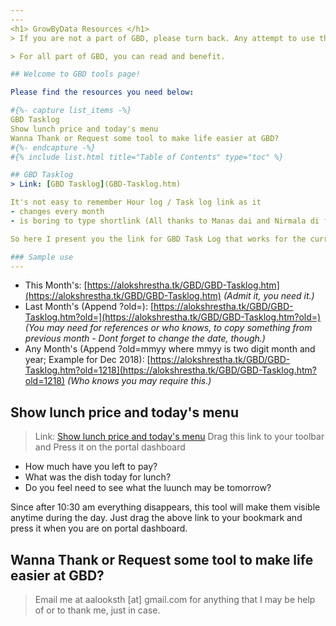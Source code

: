 ```yaml
---
---
<h1> GrowByData Resources </h1>
> If you are not a part of GBD, please turn back. Any attempt to use the information, the contents and links in this page is considered misuse and may be subject to legal action.

> For all part of GBD, you can read and benefit.

## Welcome to GBD tools page!

Please find the resources you need below:

#{%- capture list_items -%}
GBD Tasklog
Show lunch price and today's menu
Wanna Thank or Request some tool to make life easier at GBD?
#{%- endcapture -%}
#{% include list.html title="Table of Contents" type="toc" %}

## GBD Tasklog
> Link: [GBD Tasklog](GBD-Tasklog.htm)

It's not easy to remember Hour log / Task log link as it
- changes every month
- is boring to type shortlink (All thanks to Manas dai and Nirmala di for creatng it every month and which is the basis of this tool.)

So here I present you the link for GBD Task Log that works for the current tasklog. Moreover with a few parameters you can access old task logs as well. Bookmark them and enjoy!!

### Sample use
---
```

- This Month's: [https://alokshrestha.tk/GBD/GBD-Tasklog.htm](https://alokshrestha.tk/GBD/GBD-Tasklog.htm) *(Admit it, you need it.)*
- Last Month's (Append ?old=): [https://alokshrestha.tk/GBD/GBD-Tasklog.htm?old=](https://alokshrestha.tk/GBD/GBD-Tasklog.htm?old=) *(You may need for references or who knows, to copy something from previous month - Dont forget to change the date, though.)*
- Any Month's (Append ?old=mmyy where mmyy is two digit month and year; Example for Dec 2018): [https://alokshrestha.tk/GBD/GBD-Tasklog.htm?old=1218](https://alokshrestha.tk/GBD/GBD-Tasklog.htm?old=1218) *(Who knows you may require this.)*

## Show lunch price and today's menu
> Link: [Show lunch price and today's menu](javascript:(function()%20%7B%20var%20s%20=%20document.createElement(%22script%22);%20s.setAttribute(%22id%22,%20%22bitmark_js%22);%20s.setAttribute(%22type%22,%20%22text/javascript%22);%20s.setAttribute(%22src%22,%20%22//aloks.com.np/GBD/show-lunch.js%22);%20(top.document.body%20%7C%7C%20top.document.getElementsByTagName(%22head%22)[0]).appendChild(s);%20%7D)();) 
> Drag this link to your toolbar and Press it on the portal dashboard

- How much have you left to pay?
- What was the dish today for lunch?
- Do you feel need to see what the luunch may be tomorrow?

Since after 10:30 am everything disappears, this tool will make them visible anytime during the day. Just drag the above link to your bookmark and press it when you are on portal dashboard.

## Wanna Thank or Request some tool to make life easier at GBD?

> Email me at aalooksth [at] gmail.com for anything that I may be help of or to thank me, just in case.
